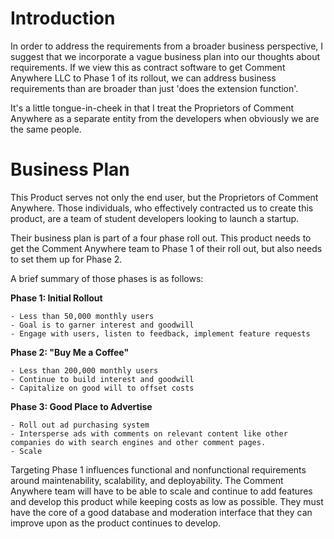 # Introduction

In order to address the requirements from a broader business perspective, I suggest that we incorporate a vague business plan into our thoughts about requirements. If we view this as contract software to get Comment Anywhere LLC to Phase 1 of its rollout, we can address business requirements than are broader than just 'does the extension function'. 

It's a little tongue-in-cheek in that I treat the Proprietors of Comment Anywhere as a separate entity from the developers when obviously we are the same people.


# Business Plan



This Product serves not only the end user, but the Proprietors of Comment Anywhere. Those individuals, who effectively contracted us to create this product, are a team of student developers looking to launch a startup. 

Their business plan is part of a four phase roll out. This product needs to get the Comment Anywhere team to Phase 1 of their roll out, but also needs to set them up for Phase 2. 

A brief summary of those phases is as follows:

**Phase 1: Initial Rollout**

    - Less than 50,000 monthly users
    - Goal is to garner interest and goodwill
    - Engage with users, listen to feedback, implement feature requests

**Phase 2: "Buy Me a Coffee"**

    - Less than 200,000 monthly users
    - Continue to build interest and goodwill
    - Capitalize on good will to offset costs

**Phase 3: Good Place to Advertise**

    - Roll out ad purchasing system
    - Intersperse ads with comments on relevant content like other companies do with search engines and other comment pages.
    - Scale


Targeting Phase 1 influences functional and nonfunctional requirements around maintenability, scalability, and deployability. The Comment Anywhere team will have to be able to scale and continue to add features and develop this product while keeping costs as low as possible. They must have the core of a good database and moderation interface that they can improve upon as the product continues to develop.